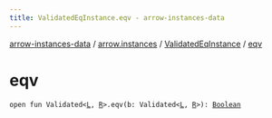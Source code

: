 ```yaml
---
title: ValidatedEqInstance.eqv - arrow-instances-data
---
```


[arrow-instances-data](../../index.html) / [arrow.instances](../index.html) / [ValidatedEqInstance](index.html) / [eqv](./eqv.html)

# eqv

`open fun Validated<`[`L`](index.html#L)`, `[`R`](index.html#R)`>.eqv(b: Validated<`[`L`](index.html#L)`, `[`R`](index.html#R)`>): `[`Boolean`](https://kotlinlang.org/api/latest/jvm/stdlib/kotlin/-boolean/index.html)